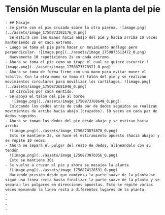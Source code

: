 # Tensión Muscular en la planta del pie
	- ## Masaje
	- Se parte con el pie cruzado sobre la otra pierna. ![image.png](../assets/image_1750873392176_0.png)
	  Se estira con las manos hacia abajo del pie y hacia arriba 10 veces manteniendo 2s en cada extremo.
	- Luego se toma el pie para hacer un movimiento análogo pero perpendicular. ![image.png](../assets/image_1750873512472_0.png)
	  Nuevamente 10 repeticiones 2s en cada extremo.
	- Ahora se toma el pie como un trapo el cual se quiere escurrir ![image.png](../assets/image_1750873578921_0.png)
	- Ahora se toma de forma firme con una mano para evitar mover el tobillo. Con la otra mano se toma el talón del pie y se realizan movimientos circulares para movilizar los cartílagos. ![image.png](../assets/image_1750873681046_0.png)
	  10 círculos por cada sentido.
	- Se apoya el talón del pie al borde
	   ![image.png](../assets/image_1750873768648_0.png)
	  Colocando los dedos atrás de cada par de dedos seguidos se realizan movimientos de arriba hacia abajo (cruzados). 10 veces en cada par de dedos seguidos.
	- Ahora se toman los dedos del pie desde abajo y se estiran hacia arriba
	  ![image.png](../assets/image_1750873874870_0.png)
	  Esto se mantiene 2s, se hace el estiramiento opuesto (hacia abajo) y se repite 10 veces.
	- Ahora se separa el pulgar del resto de dedos, alineandolo con su tendón
	  ![image.png](../assets/image_1750873970356_0.png)
	  Esto se mantiene 30s
	- Se vuelve a cruzar el pie y ahora se masajea la planta
	  ![image.png](../assets/image_1750874128531_0.png)
	  Haciendo presión desde que comienza la parte suave de la planta se sigue una linea recta hasta finalizar la parte suave de la planta y se separan los pulgares en direcciones opuestas. Esto se repite varias veces moviendo la linea recta a diferentes lugares de la planta.
	-
	-
	-
	-